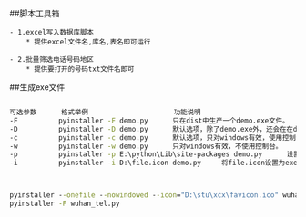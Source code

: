 ##脚本工具箱

    - 1.excel写入数据库脚本
        * 提供excel文件名,库名,表名即可运行
    
    - 2.批量筛选电话号码地区
        * 提供要打开的号码txt文件名即可

##生成exe文件



```cmd

可选参数	  格式举例	       			   功能说明
-F			pyinstaller -F demo.py		只在dist中生产一个demo.exe文件。
-D			pyinstaller -D demo.py		默认选项，除了demo.exe外，还会在在dist中生成很多依赖文件，推荐使用。
-c			pyinstaller -c demo.py		默认选项，只对windows有效，使用控制台，就像编译运行C程序后的黑色弹窗。
-w			pyinstaller -w demo.py		只对windows有效，不使用控制台。
-p			pyinstaller -p E:\python\Lib\site-packages demo.py		设置导入路径，一般用不到。
-i			pyinstaller -i D:\file.icon demo.py		将file.icon设置为exe文件的图标，推荐一个icon网站:https://tool.lu/tinyimage/



pyinstaller --onefile --nowindowed --icon="D:\stu\xcx\favicon.ico" wuhan_tel.py
pyinstaller -F wuhan_tel.py
```





​    



​	